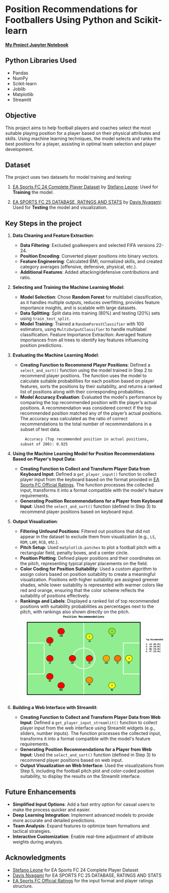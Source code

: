 # Position Recommendations for Footballers Using Python and Scikit-learn


**[My Project Jupyter Notebook](https://github.com/subhakritsc/Position-Recommendations-for-Footballers/blob/main/Football%20Position%20Recommendations.ipynb)**

## Python Libraries Used
- Pandas
- NumPy
- Scikit-learn
- Joblib
- Matplotlib
- Streamlit

## Objective

This project aims to help football players and coaches select the most suitable playing position for a player based on their physical attributes and skills. Using machine learning techniques, the model selects and ranks the best positions for a player, assisting in optimal team selection and player development.


## Dataset

The project uses two datasets for model training and testing:

1. [EA Sports FC 24 Complete Player Dataset](https://www.kaggle.com/datasets/stefanoleone992/ea-sports-fc-24-complete-player-dataset) by [Stefano Leone](https://www.kaggle.com/stefanoleone992): Used for **Training** the model.

2. [EA SPORTS FC 25 DATABASE, RATINGS AND STATS](https://www.kaggle.com/datasets/nyagami/ea-sports-fc-25-database-ratings-and-stats) by [Davis Nyagami](https://www.kaggle.com/nyagami): Used for **Testing** the model and visualization.


## Key Steps in the project

1. **Data Cleaning and Feature Extraction**:
    - **Data Filtering**: Excluded goalkeepers and selected FIFA versions 22-24.
    - **Position Encoding**: Converted player positions into binary vectors.
    - **Feature Engineering**: Calculated BMI, normalized skills, and created category averages (offensive, defensive, physical, etc.).
    - **Additional Features**: Added attacking/defensive contributions and ratio.

2. **Selecting and Training the Machine Learning Model**:
    - **Model Selection**: Chose **Random Forest** for multilabel classification, as it handles multiple outputs, reduces overfitting, provides feature importance insights, and is scalable with large datasets.
    - **Data Splitting**: Split data into training (80%) and testing (20%) sets using `train_test_split`.
    - **Model Training**: Trained a `RandomForestClassifier` with 100 estimators, using `MultiOutputClassifier` to handle multilabel classification.
Feature Importance Extraction: Averaged feature importances from all trees to identify key features influencing position predictions.

3. **Evaluating the Machine Learning Model**:
    - **Creating Function to Recommend Player Positions**: Defined a `select_and_sort()` function using the model trained in Step 2 to recommend player positions. The function uses the model to calculate suitable probabilities for each position based on player features, sorts the positions by their suitability, and returns a ranked list of positions along with their corresponding probabilities.
    - **Model Accuracy Evaluation**: Evaluated the model's performance by comparing the top recommended position with the player’s actual positions. A recommendation was considered correct if the top recommended position matched any of the player’s actual positions. The accuracy was calculated as the ratio of correct recommendations to the total number of recommendations in a subset of test data.
      ```
        Accuracy (Top recommended position in actual positions, subset of 200): 0.925
      ```
      
4. **Using the Machine Learning Model for Position Recommendations Based on Player's Input Data**:
    - **Creating Function to Collect and Transform Player Data from Keyboard Input**: Defined a `get_player_input()` function to collect player input from the keyboard based on the format provided in [EA Sports FC Official Ratings](https://www.ea.com/games/ea-sports-fc/ratings). The function processes the collected input, transforms it into a format compatible with the model's feature requirements.
    - **Generating Position Recommendations for a Player from Keyboard Input**: Used the `select_and_sort()` function (defined in Step 3) to recommend player positions based on keyboard input.
   
5. **Output Visualization**:
   - **Filtering Unfound Positions**: Filtered out positions that did not appear in the dataset to exclude them from visualization (e.g., `LS`, `RDM`, `LAM`, `RCB`, etc.).
   - **Pitch Setup**: Used `matplotlib.patches` to plot a football pitch with a rectangular field, penalty boxes, and a center circle.
   - **Position Plotting**: Defined player positions and their coordinates on the pitch, representing typical player placements on the field.
   - **Color Coding for Position Suitability**: Used a custom algorithm to assign colors based on position suitability to create a meaningful visualization. Positions with higher suitability are assigned greener shades, while lower suitability is represented with warmer colors like red and orange, ensuring that the color scheme reflects the suitability of positions effectively.
   - **Rankings and Labels**: Displayed a ranked list of top recommended positions with suitability probabilities as percentages next to the pitch, with rankings also shown directly on the pitch.
     ![Alt Text](./Output_Visualization_Example.png)

6. **Building a Web Interface with Streamlit**:
   - **Creating Function to Collect and Transform Player Data from Web Input**: Defined a `get_player_input_streamlit()` function to collect player input from the web interface using Streamlit widgets (e.g., sliders, number inputs). The function processes the collected input, transforms it into a format compatible with the model's feature requirements.
   - **Generating Position Recommendations for a Player from Web Input**: Used the `select_and_sort()` function (defined in Step 3) to recommend player positions based on web input.
   - **Output Visualization on Web Interface**: Used the visualizations from Step 5, including the football pitch plot and color-coded position suitability, to display the results on the Streamlit interface.

## Future Enhancements

- **Simplified Input Options**: Add a fast entry option for casual users to make the process quicker and easier.
- **Deep Learning Integration**: Implement advanced models to provide more accurate and detailed predictions.
- **Team Analysis**: Expand features to optimize team formations and tactical strategies.
- **Interactive Customization**: Enable real-time adjustment of attribute weights during analysis.


## Acknowledgments

- [Stefano Leone](https://www.kaggle.com/stefanoleone992) for EA Sports FC 24 Complete Player Dataset
- [Davis Nyagami](https://www.kaggle.com/nyagami) for EA SPORTS FC 25 DATABASE, RATINGS AND STATS
- [EA Sports FC Official Ratings](https://www.ea.com/games/ea-sports-fc/ratings) for the input format and player ratings structure.


